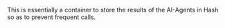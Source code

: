 This is essentially a container to store the results of the AI-Agents in Hash so as to prevent frequent calls.